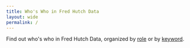 ```yaml
---
title: Who's Who in Fred Hutch Data
layout: wide
permalink: /
---
```


Find out who's who in Fred Hutch Data, organized by [role](/roles/) or by [keyword](/keywords/).

